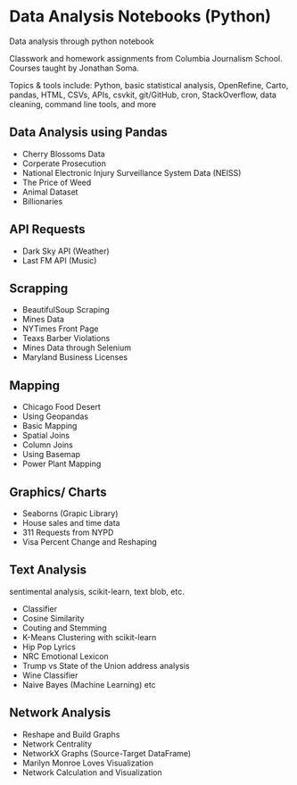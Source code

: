 # Data Analysis Notebooks (Python)

Data analysis through python notebook

Classwork and homework assignments from Columbia Journalism School. Courses taught by Jonathan Soma.

Topics & tools include: Python, basic statistical analysis, OpenRefine, Carto, pandas, HTML, CSVs, APIs, csvkit, git/GitHub, cron, StackOverflow, data cleaning, command line tools, and more

## Data Analysis using Pandas
- Cherry Blossoms Data
- Corperate Prosecution
- National Electronic Injury Surveillance System Data (NEISS)
- The Price of Weed
- Animal Dataset
- Billionaries

## API Requests
- Dark Sky API (Weather)
- Last FM API (Music)

## Scrapping
- BeautifulSoup Scraping
- Mines Data
- NYTimes Front Page
- Teaxs Barber Violations
- Mines Data through Selenium
- Maryland Business Licenses

## Mapping
- Chicago Food Desert
- Using Geopandas
- Basic Mapping
- Spatial Joins
- Column Joins
- Using Basemap
- Power Plant Mapping

## Graphics/ Charts
- Seaborns (Grapic Library)
- House sales and time data
- 311 Requests from NYPD
- Visa Percent Change and Reshaping

## Text Analysis
sentimental analysis, scikit-learn, text blob, etc.

- Classifier
- Cosine Similarity
- Couting and Stemming
- K-Means Clustering with scikit-learn
- Hip Pop Lyrics
- NRC Emotional Lexicon
- Trump vs State of the Union address analysis
- Wine Classifier
- Naive Bayes (Machine Learning)
etc

## Network Analysis
- Reshape and Build Graphs
- Network Centrality
- NetworkX Graphs (Source-Target DataFrame)
- Marilyn Monroe Loves Visualization
- Network Calculation and Visualization
